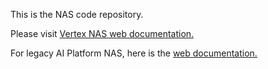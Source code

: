 This is the NAS code repository.

Please visit [Vertex NAS web documentation.](https://cloud.google.com/vertex-ai/docs/neural-architecture-search)

For legacy AI Platform NAS, here is the [web documentation.](https://cloud.google.com/ai-platform/nas/docs)
